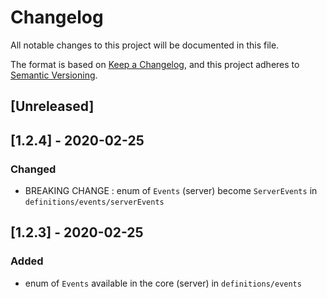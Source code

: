# Changelog

All notable changes to this project will be documented in this file.

The format is based on [Keep a Changelog](https://keepachangelog.com/en/1.0.0/),
and this project adheres to [Semantic Versioning](https://semver.org/spec/v2.0.0.html).

## [Unreleased]

## [1.2.4] - 2020-02-25
### Changed
- BREAKING CHANGE : enum of `Events` (server) become `ServerEvents` in `definitions/events/serverEvents`

## [1.2.3] - 2020-02-25
### Added
- enum of `Events` available in the core (server) in `definitions/events`

